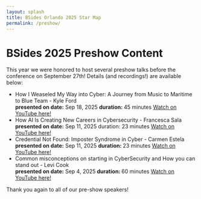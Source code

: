 ```yaml
---
layout: splash
title: BSides Orlando 2025 Star Map
permalink: /preshow/
---
```


# BSides 2025 Preshow Content

This year we were honored to host several preshow talks before the conference on September 27th! Details (and recordings!) are available below: 
<ul>
  <li> How I Weaseled My Way into Cyber: A Journey from Music to Maritime to Blue Team  - Kyle Ford </li>
      <b> presented on date:</b> Sep 18, 2025 <b> duration: </b> 45 minutes 
      <a href="https://www.youtube.com/watch?v=-n73GCnNhXY"> Watch on YouTube here! </a>
  <li> How AI Is Creating New Careers in Cybersecurity - Francesca Sala </li>
      <b> presented on date:</b>  Sep 11, 2025 duration: 23 minutes
      <a href="https://youtu.be/pQs8rJve2xA?t=1424"> Watch on YouTube here! </a>
  <li> Credential Not Found: Imposter Syndrome in Cyber	 - Carmen Estela </li>
      <b> presented on date:</b>  Sep 11, 2025 <b> duration: </b> 23 minutes
    <a href="https://www.youtube.com/watch?v=pQs8rJve2xA">  Watch on YouTube here! </a>
<li> Common misconceptions on starting in CyberSecurity and How you can stand out - Levi Cook </li>
      <b> presented on date:</b> Sep 4, 2025<b> duration: </b> 60 minutes
      <a href="https://www.youtube.com/watch?v=bUeFVGhOyOM"> Watch on YouTube here! </a>
</ul>
Thank you again to all of our pre-show speakers!  
